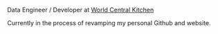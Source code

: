 <!--
<h1 align="center">Hello There! 👋 I'm <a href="https://alexsocarras.com">Alex</a> </h1>

<p align="center">
  <a href="https://www.yellowstonepark.com/things-to-do/wildlife/lamar-hayden-valley/">
    <img src="img/buffaloselfie.jpg" alt="Buffalo Selfie">
  </a>
</p>

<!-- <h3 align="center">(View my current portfolio <a href="https://alexsocarras.com">here</a>)</h2> -->

Data Engineer / Developer at [World Central Kitchen](https://worldcentralkitchen.org/) 

<!-- 
#### I was a data analyst working in public health before taking a turn towards software development.

There was also a brief window where I was sleeping out of my car going cross-country (pictured). 
--> 

Currently in the process of revamping my personal Github and website.

<!-- --- --> 

<!-- <h2 align="center"><img src="img/python.svg" alt="Python Logo" width="25px">
Python | <img src="img/sql.png" alt="SQL/DB Icon" width="25px"> SQL /<img src="img/mysql.svg" alt="MySQL Icon" width="30px">MySQL | <img src="img/dbt.png" alt="DBT Logo" width="20px"> DBT |<img src="img/gcp.png" alt="Google Cloud Platform Logo" width="40px">GCP | <img src="img/airflow.jpg" alt="Airflow" width="25px"> Airflow | <img src="img/spark.png" alt="Spark Logo" width="45px"> Spark</h2>

--- -->
<!-- <p align="center">
<img src="img/alaska.gif" alt="alaska-etl-gif" height="150px" width="150px"><img src="img/city_crime_dash2.gif" alt="city-crime" height="150px" width="300px"><img src="img/airflow-modal.png" alt="airflow-review" height="150px" width="150px">
<img src="img/spark_review.png" alt="spark-review" height="150px" width="150px">  
</p> -->

<!-- <table style="width:600px" align="center">
  <tr>
    <td style="width:600px">
      <a href="https://github.com/apsocarras/alaska-etl"><img src="img/alaska.gif" alt="alaska-etl-gif" height="130px"></a>
      <h3 align="center"><i>alaska-etl</i></h3>
    </td>
    <td style="width:800px">
      <a href="https://github.com/apsocarras/city-crime">
      <img src="img/city_crime_dash2.gif" alt="city-crime-gif" height="130px"></a>
      <h3 align="center"><i>city-crime</i></h3>
    </td>
    <td style="width:600px">
      <a href="https://github.com/apsocarras/airflow-review2">
      <img src="img/airflow-modal.png" alt="airflow-review2" height="130px"></a>
      <h3 align="center"><i>airflow-review2</i></h3>
    </td>
    <td style="width:600px">
      <a href="https://github.com/apsocarras/spark-review">
      <img src="img/spark_review.png"  height="130px"></a>
      <h3 align="center"><i>spark-review</i></h3>
    </td>
  </tr>
</table> --> 

<!-- **apsocarras/apsocarras** is a ✨ _special_ ✨ repository because its `README.md` (this file) appears on your GitHub profile.

Here are some ideas to get you started:

- 🔭 I’m currently working on ...
- 🌱 I’m currently learning ...
- 👯 I’m looking to collaborate on ...
- 🤔 I’m looking for help with ...
- 💬 Ask me about ...
- 📫 How to reach me: ...
- 😄 Pronouns: ...
- ⚡ Fun fact: ... -->
